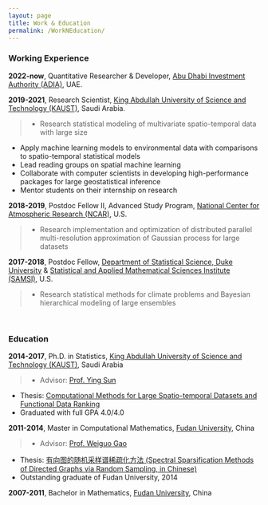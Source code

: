 ```yaml
---
layout: page
title: Work & Education
permalink: /WorkNEducation/
---
```


### Working Experience

**2022-now**, Quantitative Researcher & Developer, [Abu Dhabi Investment Authority (ADIA)](https://www.adia.ae/), UAE.

**2019-2021**, Research Scientist, [King Abdullah University of Science and Technology (KAUST)](https://stsds.kaust.edu.sa), Saudi Arabia.
>* Research statistical modeling of multivariate spatio-temporal data with large size
* Apply machine learning models to environmental data with comparisons to spatio-temporal statistical models
* Lead reading groups on spatial machine learning
* Collaborate with computer scientists in developing high-performance packages for large geostatistical inference
* Mentor students on their internship on research

**2018-2019**, Postdoc Fellow II, Advanced Study Program, [National Center for Atmospheric Research (NCAR)](https://ncar.ucar.edu/), U.S.
>* Research implementation and optimization of distributed parallel multi-resolution approximation of Gaussian process for large datasets

**2017-2018**, Postdoc Fellow, [Department of Statistical Science, Duke University](https://stat.duke.edu/) & [Statistical and Applied Mathematical Sciences Institute (SAMSI)](https://www.samsi.info/), U.S.
>* Research statistical methods for climate problems and Bayesian hierarchical modeling of large ensembles

<br>

### Education

**2014-2017**, Ph.D. in Statistics, [King Abdullah University of Science and Technology (KAUST)](https://es.kaust.edu.sa), Saudi Arabia 
>* Advisor: [Prof. Ying Sun](https://cemse.kaust.edu.sa/es/people/person/ying-sun)
* Thesis: [Computational Methods for Large Spatio-temporal Datasets and Functional Data Ranking](https://repository.kaust.edu.sa/bitstream/handle/10754/625200/Huang-thesis.pdf?sequence=3)
* Graduated with full GPA 4.0/4.0

**2011-2014**, Master in Computational Mathematics, [Fudan University](http://math.fudan.edu.cn), China
>* Advisor: [Prof. Weiguo Gao](http://homepage.fudan.edu.cn/wggao/)
* Thesis: [有向图的随机采样谱稀疏化方法 (Spectral Sparsification Methods of Directed Graphs via Random Sampling, in Chinese)](https://cdmd.cnki.com.cn/Article/CDMD-10246-1015419580.htm)
* Outstanding graduate of Fudan University, 2014

**2007-2011**, Bachelor in Mathematics, [Fudan University](http://math.fudan.edu.cn), China